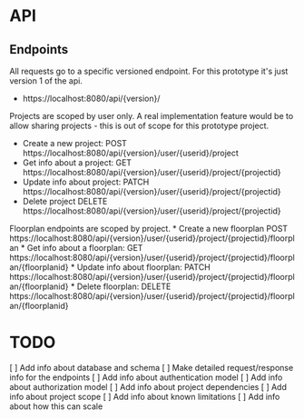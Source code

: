 
# API

## Endpoints

All requests go to a specific versioned endpoint. For this prototype it's just version 1 of the api.
* https://localhost:8080/api/{version}/

Projects are scoped by user only. A real implementation feature would be to allow sharing projects - this is out of scope for this prototype project.
* Create a new project:
    POST https://localhost:8080/api/{version}/user/{userid}/project
* Get info about a project:
    GET https://localhost:8080/api/{version}/user/{userid}/project/{projectid}
* Update info about project:
    PATCH https://localhost:8080/api/{version}/user/{userid}/project/{projectid}
* Delete project
    DELETE https://localhost:8080/api/{version}/user/{userid}/project/{projectid}

Floorplan endpoints are scoped by project.
    * Create a new floorplan
        POST https://localhost:8080/api/{version}/user/{userid}/project/{projectid}/floorplan
    * Get info about a floorplan:
        GET https://localhost:8080/api/{version}/user/{userid}/project/{projectid}/floorplan/{floorplanid}
    * Update info about floorplan:
        PATCH https://localhost:8080/api/{version}/user/{userid}/project/{projectid}/floorplan/{floorplanid}
    * Delete floorplan:
        DELETE https://localhost:8080/api/{version}/user/{userid}/project/{projectid}/floorplan/{floorplanid}

# TODO

[ ] Add info about database and schema
[ ] Make detailed request/response info for the endpoints
[ ] Add info about authentication model
[ ] Add info about authorization model
[ ] Add info about project dependencies
[ ] Add info about project scope
[ ] Add info about known limitations
[ ] Add info about how this can scale
